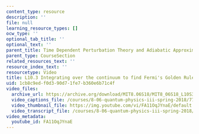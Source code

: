 ```yaml
---
content_type: resource
description: ''
file: null
learning_resource_types: []
ocw_type: ''
optional_tab_title: ''
optional_text: ''
parent_title: Time Dependent Perturbation Theory and Adiabatic Approximation
parent_type: CourseSection
related_resources_text: ''
resource_index_text: ''
resourcetype: Video
title: L10.3 Integrating over the continuum to find Fermi's Golden Rule
uid: 1cb8c9ed-f0d3-90d7-1fe7-b360e6b71c4f
video_files:
  archive_url: https://archive.org/download/MIT8.06S18/MIT8_06S18_L10S3_300k.mp4
  video_captions_file: /courses/8-06-quantum-physics-iii-spring-2018/77f5daab03725adbb6748e0e818e739e_FA11OqJYnaE.vtt
  video_thumbnail_file: https://img.youtube.com/vi/FA11OqJYnaE/default.jpg
  video_transcript_file: /courses/8-06-quantum-physics-iii-spring-2018/8a83cb0a205671df477d276eaf71c946_FA11OqJYnaE.pdf
video_metadata:
  youtube_id: FA11OqJYnaE
---
```

